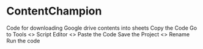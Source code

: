 # ContentChampion
Code for downloading Google drive contents into sheets
Copy the Code
Go to Tools <> Script Editor <> Paste the Code
Save the Project <> Rename
Run the code

